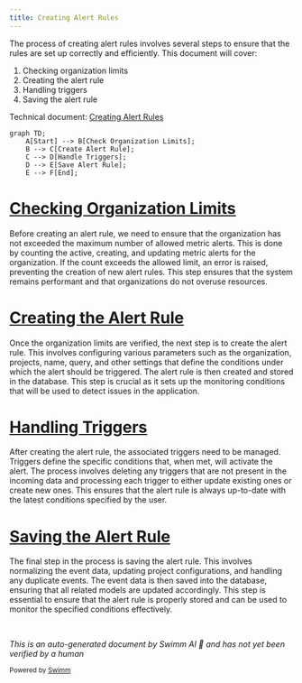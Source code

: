 ```yaml
---
title: Creating Alert Rules
---
```

The process of creating alert rules involves several steps to ensure that the rules are set up correctly and efficiently. This document will cover:

1. Checking organization limits
2. Creating the alert rule
3. Handling triggers
4. Saving the alert rule

Technical document: <SwmLink doc-title="Creating Alert Rules">[Creating Alert Rules](/.swm/creating-alert-rules.zn6siko8.sw.md)</SwmLink>

```mermaid
graph TD;
    A[Start] --> B[Check Organization Limits];
    B --> C[Create Alert Rule];
    C --> D[Handle Triggers];
    D --> E[Save Alert Rule];
    E --> F[End];
```

# [Checking Organization Limits](https://app.swimm.io/repos/Z2l0aHViJTNBJTNBc2VudHJ5LWRlbW8tMSUzQSUzQVN3aW1tLURlbW8=/docs/zn6siko8#creating-alert-rules)

Before creating an alert rule, we need to ensure that the organization has not exceeded the maximum number of allowed metric alerts. This is done by counting the active, creating, and updating metric alerts for the organization. If the count exceeds the allowed limit, an error is raised, preventing the creation of new alert rules. This step ensures that the system remains performant and that organizations do not overuse resources.

# [Creating the Alert Rule](https://app.swimm.io/repos/Z2l0aHViJTNBJTNBc2VudHJ5LWRlbW8tMSUzQSUzQVN3aW1tLURlbW8=/docs/zn6siko8#creating-alert-rules)

Once the organization limits are verified, the next step is to create the alert rule. This involves configuring various parameters such as the organization, projects, name, query, and other settings that define the conditions under which the alert should be triggered. The alert rule is then created and stored in the database. This step is crucial as it sets up the monitoring conditions that will be used to detect issues in the application.

# [Handling Triggers](https://app.swimm.io/repos/Z2l0aHViJTNBJTNBc2VudHJ5LWRlbW8tMSUzQSUzQVN3aW1tLURlbW8=/docs/zn6siko8#handling-triggers)

After creating the alert rule, the associated triggers need to be managed. Triggers define the specific conditions that, when met, will activate the alert. The process involves deleting any triggers that are not present in the incoming data and processing each trigger to either update existing ones or create new ones. This ensures that the alert rule is always up-to-date with the latest conditions specified by the user.

# [Saving the Alert Rule](https://app.swimm.io/repos/Z2l0aHViJTNBJTNBc2VudHJ5LWRlbW8tMSUzQSUzQVN3aW1tLURlbW8=/docs/zn6siko8#saving-alert-rules)

The final step in the process is saving the alert rule. This involves normalizing the event data, updating project configurations, and handling any duplicate events. The event data is then saved into the database, ensuring that all related models are updated accordingly. This step is essential to ensure that the alert rule is properly stored and can be used to monitor the specified conditions effectively.

&nbsp;

*This is an auto-generated document by Swimm AI 🌊 and has not yet been verified by a human*

<SwmMeta version="3.0.0" repo-id="Z2l0aHViJTNBJTNBc2VudHJ5LWRlbW8tMSUzQSUzQVN3aW1tLURlbW8=" repo-name="sentry-demo-1" doc-type="product-flows"><sup>Powered by [Swimm](/)</sup></SwmMeta>
